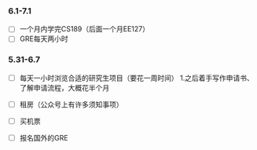 ### 6.1-7.1
- [ ] 一个月内学完CS189（后面一个月EE127）
- [ ] GRE每天两小时
### 5.31-6.7
- [ ] 每天一小时浏览合适的研究生项目（要花一周时间）
    1.之后着手写作申请书、了解申请流程，大概花半个月

- [ ] 租房（公众号上有许多须知事项）
- [ ] 买机票
- [ ] 报名国外的GRE